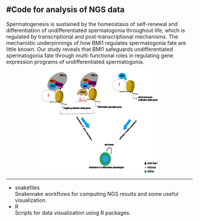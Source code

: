 ## #Code for analysis of NGS data

Spermatogenesis is sustained by the homeostasis of self-renewal and differentiation of undifferentiated spermatogonia throughout life, which is regulated by transcriptional and post-transcriptional mechanisms. The mechanistic underpinnings of how BMI1 regulates spermatogonia fate are little known. Our study reveals that BMI1 safeguards undifferentiated spermatogonia fate through multi-functional roles in regulating gene expression programs of undifferentiated spermatogonia.  

<div align="center">   
<img src="figures/Biology_model.png" width = "320" height = "280" alt="fig1" align=center />
</div>

---
- snakefiles  
Snakemake workflows for computing NGS results and some useful visualization.  
- R  
Scripts for data visualization using R packages.
